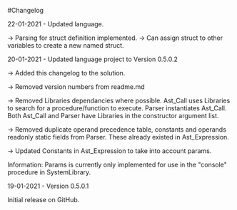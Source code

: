 #Changelog

22-01-2021 - Updated language.

-> Parsing for struct definition implemented.
-> Can assign struct to other variables to create a new named struct.

20-01-2021 - Updated language project to Version 0.5.0.2

-> Added this changelog to the solution.

-> Removed version numbers from readme.md

-> Removed Libraries dependancies where possible.
   Ast_Call uses Libraries to search for a procedure/function to execute.
   Parser instantiates Ast_Call. Both Ast_Call and Parser have Libraries in the constructor argument list.

-> Removed duplicate operand precedence table, constants and operands readonly static fields from Parser.
   These already existed in Ast_Expression.

-> Updated Constants in Ast_Expression to take into account params.

Information:
   Params is currently only implemented for use in the "console" procedure in SystemLibrary.


19-01-2021 - Version 0.5.0.1

Initial release on GitHub.
